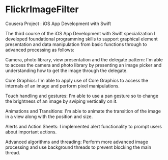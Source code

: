 # FlickrImageFilter
Cousera Project : iOS App Development with Swift 

The third course of the iOS App Development with Swift specialization I developed foundational programming skills 
to support graphical element presentation and data manipulation from basic functions through to advanced processing as follows:

Camera, photo library, view presentation and the delegate pattern: I'm able to access the camera and photo library by presenting an image picker and understanding how to get the image through the delegate.

Core Graphics: I'm able to apply use of Core Graphics to access the internals of an image and perform pixel manipulations.

Touch handling and gestures: I'm able to use a pan gesture so to change the brightness of an image by swiping vertically on it.

Animations and Transitions: I'm able to animate the transition of the image in a view along with the position and size.

Alerts and Action Sheets: I implemented alert functionality to prompt users about important actions. 

Advanced algorithms and threading: Perform more advanced image processing and use background threads to prevent blocking the main thread.
